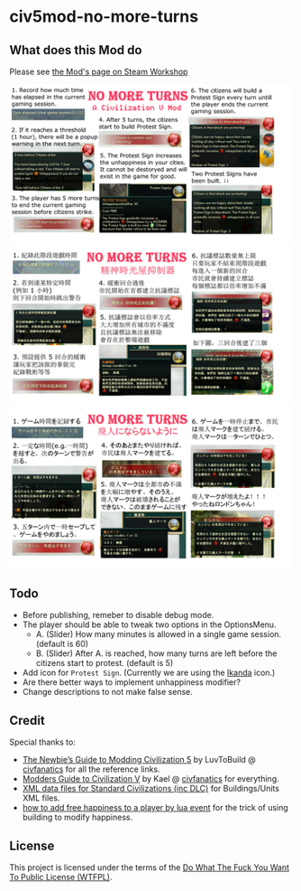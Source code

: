 # civ5mod-no-more-turns

## What does this Mod do

Please see [the Mod's page on Steam Workshop](http://steamcommunity.com/sharedfiles/filedetails/?id=531108994)

![](imgs/flow_en.jpg)
![](imgs/flow_tw.jpg)
![](imgs/flow_jp.jpg)


## Todo

- Before publishing, remeber to disable debug mode.
- The player should be able to tweak two options in the OptionsMenu.
  - A. (Slider) How many minutes is allowed in a single game session. (default is 60)
  - B. (Slider) After A. is reached, how many turns are left before the citizens start to protest. (default is 5)
- Add icon for `Protest Sign`. (Currently we are using the [Ikanda](http://civilization.wikia.com/wiki/Ikanda_(Civ5)) icon.)
- Are there better ways to implement unhappiness modifier?
- Change descriptions to not make false sense.


## Credit

Special thanks to:

- [The Newbie’s Guide to Modding Civilization 5](http://forums.civfanatics.com/showthread.php?t=493900) by LuvToBuild @ [civfanatics](http://forums.civfanatics.com/) for all the reference links.
- [Modders Guide to Civilization V](http://forums.civfanatics.com/showthread.php?t=385009) by Kael @ [civfanatics](http://forums.civfanatics.com/) for everything.
- [XML data files for Standard Civilizations (inc DLC)](http://forums.civfanatics.com/showthread.php?t=490901) for Buildings/Units XML files.
- [how to add free happiness to a player by lua event](http://forums.civfanatics.com/showthread.php?t=429585) for the trick of using building to modify happiness.

## License

This project is licensed under the terms of the [Do What The Fuck You Want To Public License (WTFPL)](http://www.wtfpl.net/about/).
